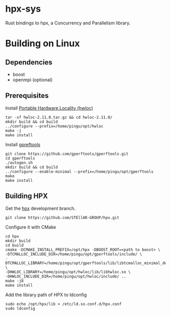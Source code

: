 # hpx-sys

Rust bindings to hpx, a Concurrency and Parallelism library.

# Building on Linux
## Dependencies
- boost
- openmpi (optional)

## Prerequisites
Install [Portable Hardware Locality (hwloc)](https://www.open-mpi.org/software/hwloc/v2.11/)
```
tar -xf hwloc-2.11.0.tar.gz && cd hwloc-2.11.0/
mkdir build && cd build
../configure --prefix=/home/pingu/opt/hwloc
make -j
make install
```

Install [gpreftools](https://github.com/gperftools/gperftools)
```
git clone https://github.com/gperftools/gperftools.git
cd gperftools 
./autogen.sh
mkdir build && cd build
../configure --enable-minimal --prefix=/home/pingu/opt/gperftools
make
make install
```

## Building HPX
Get the [hpx](https://github.com/STEllAR-GROUP/hpx/) development branch.
```
git clone https://github.com/STEllAR-GROUP/hpx.git
```
Configure it with CMake
```
cd hpx
mkdir build
cd build
cmake -DCMAKE_INSTALL_PREFIX=/opt/hpx -DBOOST_ROOT=<path to boost> \
-DTCMALLOC_INCLUDE_DIR=/home/pingu/opt/gperftools/include/ \
-DTCMALLOC_LIBRARY=/home/pingu/opt/gperftools/lib/libtcmalloc_minimal_debug.so \
-DHWLOC_LIBRARY=/home/pingu/opt/hwloc/lib/libhwloc.so \
-DHWLOC_INCLUDE_DIR=/home/pingu/opt/hwloc/include/ ..
make -j8 
make install
```

Add the library path of HPX to ldconfig
```
sudo echo /opt/hpx/lib > /etc/ld.so.conf.d/hpx.conf
sudo ldconfig
```
